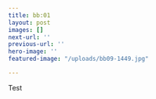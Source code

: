 ```yaml
---
title: bb:01
layout: post
images: []
next-url: ''
previous-url: ''
hero-image: ''
featured-image: "/uploads/bb09-1449.jpg"

---
```

Test 